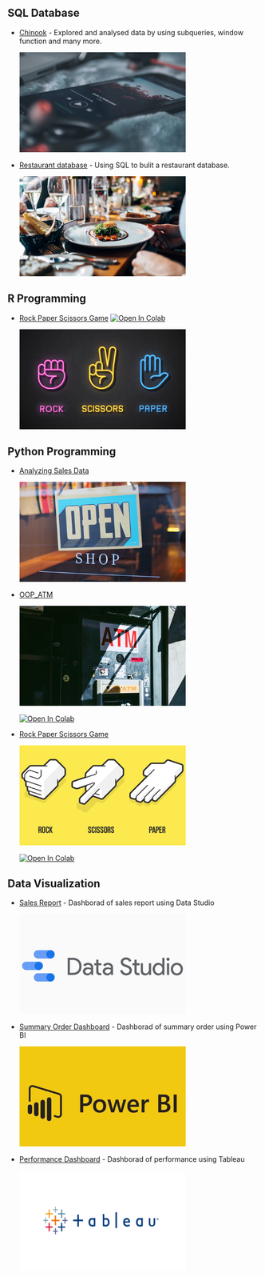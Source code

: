 ## SQL Database
  - [Chinook](https://github.com/maypn/myPortfolio/blob/a9173b5bdcc126a89c280b081f88f5e1845e884c/SQL%20Database/chinook.sql) - Explored and analysed data by using subqueries, window function and many more. 
    
    <img src="images/Chinook.PNG" width="333" height="200">
    
  - [Restaurant database](https://github.com/maypn/myPortfolio/blob/a9173b5bdcc126a89c280b081f88f5e1845e884c/SQL%20Database/Restaurant_Database.sql) - Using SQL to bulit a restaurant database.
    
    <img src="images/Restaurant.PNG" width="333" height="200">
  
## R Programming
  - [Rock Paper Scissors Game](https://github.com/maypn/myPortfolio/blob/a9173b5bdcc126a89c280b081f88f5e1845e884c/R%20Programming/Rock_Paper_Scissors_Game.R) 
     [![Open In Colab](https://colab.research.google.com/assets/colab-badge.svg)](https://colab.research.google.com/drive/197AZFvIu_VJyCPi9GP3BiI--9hNbBVna?usp=sharing)
    
    <img src="images/Game_02.PNG" width="333" height="200">
## Python Programming
  - [Analyzing Sales Data](https://github.com/maypn/myPortfolio/blob/f5b7c36686e4c2e68cdff30b1675d6d61fc01b73/Python%20Programming/Analyzing_Sales_Data.ipynb)
    
    <img src="images/Store_02.PNG" width="333" height="200">
  
  - [OOP_ATM](https://github.com/maypn/myPortfolio/blob/f5b7c36686e4c2e68cdff30b1675d6d61fc01b73/Python%20Programming/OOP_ATM.py) 
    
    <img src="images/ATM_02.PNG" width="333" height="200">
    
    [![Open In Colab](https://colab.research.google.com/assets/colab-badge.svg)](https://colab.research.google.com/drive/1bb8wVyEakpsO-QvxoCc3dUHo3ogBAIZt?usp=sharing)
    
  - [Rock Paper Scissors Game](https://github.com/maypn/myPortfolio/blob/a9173b5bdcc126a89c280b081f88f5e1845e884c/Python%20Programming/Rock_Paper_Scissors_Game.py)
    
    <img src="images/Game_01.PNG" width="333" height="200">
    
    [![Open In Colab](https://colab.research.google.com/assets/colab-badge.svg)](https://colab.research.google.com/drive/1ggwf9v4gNB-zEdDIIeCir8gHmdT8XbPC?usp=sharing)
  
## Data Visualization
  - [Sales Report](https://github.com/maypn/myPortfolio/blob/85ae46169ee49305a047d90410892d344ce15914/Dashboard/Sales_Report.pdf) - Dashborad of sales report using Data Studio
  
    <img src="images/DataStudio.PNG" width="333" height="200">
    
  - [Summary Order Dashboard](https://github.com/maypn/myPortfolio/blob/6dafbf487ab7ed791eb9e0fcc86d1dbf9f7aeac4/Dashboard/Summary%20order%20dashboard.pdf) - Dashborad of summary order using Power BI
  
    <img src="images/PowerBI.PNG" width="333" height="200">
    
  - [Performance Dashboard](https://public.tableau.com/app/profile/mayp7482/viz/Tableau101_16594651781360/Dashboard1#1) - Dashborad of performance using Tableau

    <img src="images/Tableau.PNG" width="333" height="200">

